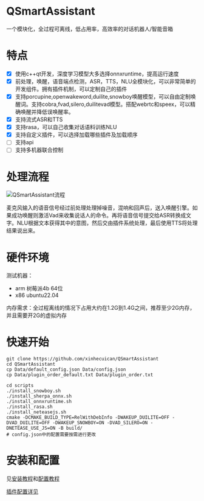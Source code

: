 # QSmartAssistant

一个模块化，全过程可离线，低占用率，高效率的对话机器人/智能音箱

# 特点

- [x] 使用c++qt开发，深度学习模型大多选择onnxruntime，提高运行速度
- [x] 前处理，唤醒，语音端点检测，ASR，TTS，NLU全模块化，可以非常简单的开发组件。拥有插件机制，可以定制自己的插件
- [x] 支持porcupine,openwakeword,duilite,snowboy唤醒模型，可以自由定制唤醒词。支持cobra,fvad,silero,duilitevad模型。搭配webrtc和speex，可以精确唤醒并降低误唤醒率。
- [x] 支持流式ASR和TTS
- [x] 支持rasa，可以自己收集对话语料训练NLU
- [x] 支持自定义插件，可以选择加载哪些插件及加载顺序
- [ ] 支持api
- [ ] 支持多机器联合控制

# 处理流程

![QSmartAssistant流程](https://image.xinhecuican.tech/img/lowpower_robot%E6%B5%81%E7%A8%8B.png)

麦克风输入的语音信号经过前处理处理掉噪音，混响和回声后，送入唤醒引擎。如果成功唤醒则激活Vad来收集说话人的命令。再将语音信号提交给ASR转换成文字。NLU根据文本获得其中的意图，然后交由插件系统处理，最后使用TTS将处理结果说出来。

# 硬件环境

测试机器：

- arm 树莓派4b 64位
- x86 ubuntu22.04

内存需求：全过程离线的情况下占用大约在1.2G到1.4G之间，推荐至少2G内存，并且需要开2G的虚拟内存

# 快速开始

```
git clone https://github.com/xinhecuican/QSmartAssistant
cd QSmartAssistant
cp Data/default_config.json Data/config.json
cp Data/plugin_order_default.txt Data/plugin_order.txt

cd scripts
./install_snowboy.sh
./install_sherpa_onnx.sh
./install_onnxruntime.sh
./install_rasa.sh
./install_neteasejs.sh
cmake -DCMAKE_BUILD_TYPE=RelWithDebInfo -DWAKEUP_DUILITE=OFF -DVAD_DUILITE=OFF -DWAKEUP_SNOWBOY=ON -DVAD_SILERO=ON -DNETEASE_USE_JS=ON -B build/
# config.json中的配置需要按需进行更改
```

# 安装和配置

见[安装教程](doc/安装.md)和[配置教程](doc/配置.md)

[插件配置详见](doc/插件.md)
